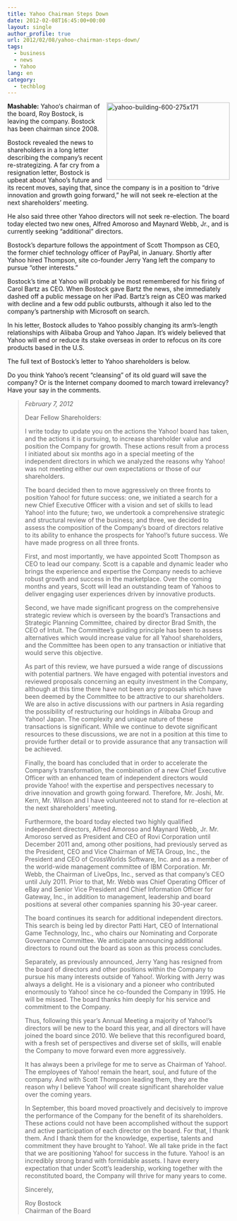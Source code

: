 ```yaml
---
title: Yahoo Chairman Steps Down
date: 2012-02-08T16:45:00+00:00
layout: single
author_profile: true
url: 2012/02/08/yahoo-chairman-steps-down/
tags:
  - business
  - news
  - Yahoo
lang: en
category: 
  - techblog
---
```

[<img title="yahoo-building-600-275x171" border="0" alt="yahoo-building-600-275x171" align="right" src="http://lh5.ggpht.com/-_Vd7z5H8raM/TzKfofjt-3I/AAAAAAAAEkk/8tKtVfQG5Mc/yahoo-building-600-275x171_thumb%25255B1%25255D.jpg?imgmax=800" width="279" height="175" />](http://lh6.ggpht.com/-I2yX8vKXe5w/TzKfiwtoltI/AAAAAAAAEkc/bWRmVqYjAN0/s1600-h/yahoo-building-600-275x171%25255B3%25255D.jpg)**Mashable:** Yahoo‘s chairman of the board, Roy Bostock, is leaving the company. Bostock has been chairman since 2008. 

Bostock revealed the news to shareholders in a long letter describing the company’s recent re-strategizing. A far cry from a resignation letter, Bostock is upbeat about Yahoo’s future and its recent moves, saying that, since the company is in a position to “drive innovation and growth going forward,” he will not seek re-election at the next shareholders’ meeting. 

He also said three other Yahoo directors will not seek re-election. The board today elected two new ones, Alfred Amoroso and Maynard Webb, Jr., and is currently seeking “additional” directors. 

Bostock’s departure follows the appointment of Scott Thompson as CEO, the former chief technology officer of PayPal, in January. Shortly after Yahoo hired Thompson, site co-founder Jerry Yang left the company to pursue “other interests.” 

Bostock’s time at Yahoo will probably be most remembered for his firing of Carol Bartz as CEO. When Bostock gave Bartz the news, she immediately dashed off a public message on her iPad. Bartz’s reign as CEO was marked with decline and a few odd public outbursts, although it also led to the company’s partnership with Microsoft on search. 

In his letter, Bostock alludes to Yahoo possibly changing its arm’s-length relationships with Alibaba Group and Yahoo Japan. It’s widely believed that Yahoo will end or reduce its stake overseas in order to refocus on its core products based in the U.S. 

The full text of Bostock’s letter to Yahoo shareholders is below. 

Do you think Yahoo’s recent “cleansing” of its old guard will save the company? Or is the Internet company doomed to march toward irrelevancy? Have your say in the comments. 

> _February 7, 2012_ 
> 
> Dear Fellow Shareholders: 
> 
> I write today to update you on the actions the Yahoo! board has taken, and the actions it is pursuing, to increase shareholder value and position the Company for growth. These actions result from a process I initiated about six months ago in a special meeting of the independent directors in which we analyzed the reasons why Yahoo! was not meeting either our own expectations or those of our shareholders. 
> 
> The board decided then to move aggressively on three fronts to position Yahoo! for future success: one, we initiated a search for a new Chief Executive Officer with a vision and set of skills to lead Yahoo! into the future; two, we undertook a comprehensive strategic and structural review of the business; and three, we decided to assess the composition of the Company’s board of directors relative to its ability to enhance the prospects for Yahoo!’s future success. We have made progress on all three fronts. 
> 
> First, and most importantly, we have appointed Scott Thompson as CEO to lead our company. Scott is a capable and dynamic leader who brings the experience and expertise the Company needs to achieve robust growth and success in the marketplace. Over the coming months and years, Scott will lead an outstanding team of Yahoos to deliver engaging user experiences driven by innovative products. 
> 
> Second, we have made significant progress on the comprehensive strategic review which is overseen by the board’s Transactions and Strategic Planning Committee, chaired by director Brad Smith, the CEO of Intuit. The Committee’s guiding principle has been to assess alternatives which would increase value for all Yahoo! shareholders, and the Committee has been open to any transaction or initiative that would serve this objective. 
> 
> As part of this review, we have pursued a wide range of discussions with potential partners. We have engaged with potential investors and reviewed proposals concerning an equity investment in the Company, although at this time there have not been any proposals which have been deemed by the Committee to be attractive to our shareholders. We are also in active discussions with our partners in Asia regarding the possibility of restructuring our holdings in Alibaba Group and Yahoo! Japan. The complexity and unique nature of these transactions is significant. While we continue to devote significant resources to these discussions, we are not in a position at this time to provide further detail or to provide assurance that any transaction will be achieved. 
> 
> Finally, the board has concluded that in order to accelerate the Company’s transformation, the combination of a new Chief Executive Officer with an enhanced team of independent directors would provide Yahoo! with the expertise and perspectives necessary to drive innovation and growth going forward. Therefore, Mr. Joshi, Mr. Kern, Mr. Wilson and I have volunteered not to stand for re-election at the next shareholders’ meeting. 
> 
> Furthermore, the board today elected two highly qualified independent directors, Alfred Amoroso and Maynard Webb, Jr. Mr. Amoroso served as President and CEO of Rovi Corporation until December 2011 and, among other positions, had previously served as the President, CEO and Vice Chairman of META Group, Inc., the President and CEO of CrossWorlds Software, Inc. and as a member of the world-wide management committee of IBM Corporation. Mr. Webb, the Chairman of LiveOps, Inc., served as that company’s CEO until July 2011. Prior to that, Mr. Webb was Chief Operating Officer of eBay and Senior Vice President and Chief Information Officer for Gateway, Inc., in addition to management, leadership and board positions at several other companies spanning his 30-year career. 
> 
> The board continues its search for additional independent directors. This search is being led by director Patti Hart, CEO of International Game Technology, Inc., who chairs our Nominating and Corporate Governance Committee. We anticipate announcing additional directors to round out the board as soon as this process concludes. 
> 
> Separately, as previously announced, Jerry Yang has resigned from the board of directors and other positions within the Company to pursue his many interests outside of Yahoo!. Working with Jerry was always a delight. He is a visionary and a pioneer who contributed enormously to Yahoo! since he co-founded the Company in 1995. He will be missed. The board thanks him deeply for his service and commitment to the Company. 
> 
> Thus, following this year’s Annual Meeting a majority of Yahoo!’s directors will be new to the board this year, and all directors will have joined the board since 2010. We believe that this reconfigured board, with a fresh set of perspectives and diverse set of skills, will enable the Company to move forward even more aggressively. 
> 
> It has always been a privilege for me to serve as Chairman of Yahoo!. The employees of Yahoo! remain the heart, soul, and future of the company. And with Scott Thompson leading them, they are the reason why I believe Yahoo! will create significant shareholder value over the coming years. 
> 
> In September, this board moved proactively and decisively to improve the performance of the Company for the benefit of its shareholders. These actions could not have been accomplished without the support and active participation of each director on the board. For that, I thank them. And I thank them for the knowledge, expertise, talents and commitment they have brought to Yahoo!. We all take pride in the fact that we are positioning Yahoo! for success in the future. Yahoo! is an incredibly strong brand with formidable assets. I have every expectation that under Scott’s leadership, working together with the reconstituted board, the Company will thrive for many years to come. 
> 
> Sincerely, 
> 
> Roy Bostock  
> Chairman of the Board